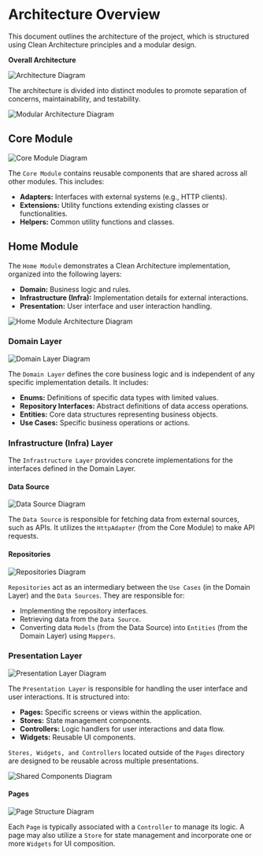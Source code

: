 # Architecture Overview

This document outlines the architecture of the project, which is structured using Clean Architecture principles and a modular design.

**Overall Architecture**

![Architecture Diagram](https://github.com/toshiossada/weather_test/assets/2637049/e336557f-ef0a-400b-a62d-64792e0fe984)

The architecture is divided into distinct modules to promote separation of concerns, maintainability, and testability.

![Modular Architecture Diagram](https://github.com/toshiossada/weather_test/assets/2637049/4b06aee9-a2d3-40f9-80f2-513a31eb5ded)

## Core Module

![Core Module Diagram](https://github.com/toshiossada/weather_test/assets/2637049/5c7db08f-a201-41ca-aa69-3d55201dde3e)

The `Core Module` contains reusable components that are shared across all other modules. This includes:

* **Adapters:** Interfaces with external systems (e.g., HTTP clients).
* **Extensions:** Utility functions extending existing classes or functionalities.
* **Helpers:** Common utility functions and classes.

## Home Module

The `Home Module` demonstrates a Clean Architecture implementation, organized into the following layers:

* **Domain:** Business logic and rules.
* **Infrastructure (Infra):** Implementation details for external interactions.
* **Presentation:** User interface and user interaction handling.

![Home Module Architecture Diagram](https://github.com/user-attachments/assets/33e689cb-b91d-4554-8722-58bed5bad93b)

### Domain Layer

![Domain Layer Diagram](https://github.com/user-attachments/assets/2ebc0a92-a18f-4259-80ad-3dafc5970578)

The `Domain Layer` defines the core business logic and is independent of any specific implementation details. It includes:

* **Enums:** Definitions of specific data types with limited values.
* **Repository Interfaces:** Abstract definitions of data access operations.
* **Entities:** Core data structures representing business objects.
* **Use Cases:** Specific business operations or actions.

### Infrastructure (Infra) Layer

The `Infrastructure Layer` provides concrete implementations for the interfaces defined in the Domain Layer.

#### Data Source

![Data Source Diagram](https://github.com/user-attachments/assets/fd0e1d66-ed9a-47a1-a701-b18b30a0cc74)

The `Data Source` is responsible for fetching data from external sources, such as APIs. It utilizes the `HttpAdapter` (from the Core Module) to make API requests.

#### Repositories

![Repositories Diagram](https://github.com/user-attachments/assets/4d242f34-5cc0-4435-8c88-95344d8ed3fa)

`Repositories` act as an intermediary between the `Use Cases` (in the Domain Layer) and the `Data Sources`. They are responsible for:

* Implementing the repository interfaces.
* Retrieving data from the `Data Source`.
* Converting data `Models` (from the Data Source) into `Entities` (from the Domain Layer) using `Mappers`.

### Presentation Layer

![Presentation Layer Diagram](https://github.com/toshiossada/weather_test/assets/2637049/61c5da2c-a57b-4aba-bca8-231503bb5504)

The `Presentation Layer` is responsible for handling the user interface and user interactions. It is structured into:

* **Pages:** Specific screens or views within the application.
* **Stores:** State management components.
* **Controllers:** Logic handlers for user interactions and data flow.
* **Widgets:** Reusable UI components.

`Stores, Widgets, and Controllers` located outside of the `Pages` directory are designed to be reusable across multiple presentations.

![Shared Components Diagram](https://github.com/toshiossada/weather_test/assets/2637049/673c197f-dfa3-4ea9-b8a2-4972ef2f55a1)

#### Pages

![Page Structure Diagram](https://github.com/toshiossada/weather_test/assets/2637049/593da6cd-740e-48be-bb91-1c39bf1a74da)

Each `Page` is typically associated with a `Controller` to manage its logic.  A page may also utilize a `Store` for state management and incorporate one or more `Widgets` for UI composition.